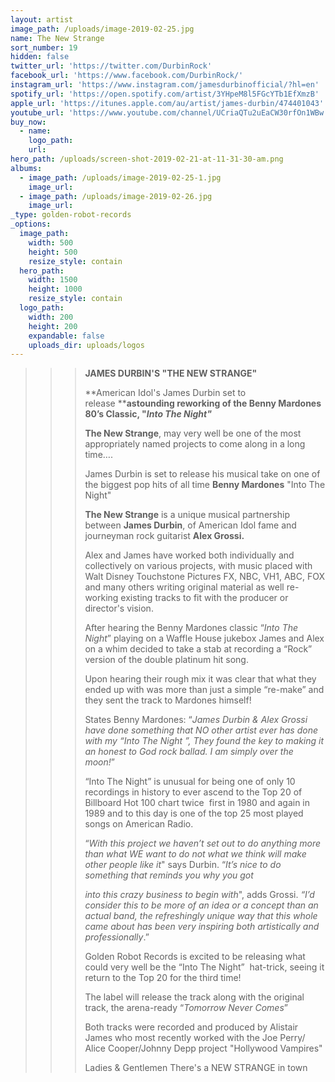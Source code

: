 ```yaml
---
layout: artist
image_path: /uploads/image-2019-02-25.jpg
name: The New Strange
sort_number: 19
hidden: false
twitter_url: 'https://twitter.com/DurbinRock'
facebook_url: 'https://www.facebook.com/DurbinRock/'
instagram_url: 'https://www.instagram.com/jamesdurbinofficial/?hl=en'
spotify_url: 'https://open.spotify.com/artist/3YHpeM8l5FGcYTb1EfXmzB'
apple_url: 'https://itunes.apple.com/au/artist/james-durbin/474401043'
youtube_url: 'https://www.youtube.com/channel/UCriaQTu2uEaCW30rfOn1WBw'
buy_now:
  - name:
    logo_path:
    url:
hero_path: /uploads/screen-shot-2019-02-21-at-11-31-30-am.png
albums:
  - image_path: /uploads/image-2019-02-25-1.jpg
    image_url:
  - image_path: /uploads/image-2019-02-26.jpg
    image_url:
_type: golden-robot-records
_options:
  image_path:
    width: 500
    height: 500
    resize_style: contain
  hero_path:
    width: 1500
    height: 1000
    resize_style: contain
  logo_path:
    width: 200
    height: 200
    expandable: false
    uploads_dir: uploads/logos
---
```


> > > **JAMES DURBIN'S "THE NEW STRANGE"**
> > >
> > >
> > > **American Idol's James Durbin set to release&nbsp;****astounding reworking of the Benny Mardones 80’s Classic, "*Into The Night"***
> > >
> > >
> > > **The New Strange**, may very well be one of the most appropriately named projects to come along in a long time….&nbsp;
> > >
> > >
> > > James Durbin is set to release his musical take on one of the biggest pop hits of all time&nbsp;**Benny Mardones**&nbsp;"Into The Night"
> > >
> > >
> > > **The New Strange**&nbsp;is a unique musical partnership between&nbsp;**James Durbin**, of American Idol fame and journeyman rock guitarist&nbsp;**Alex Grossi.**
> > >
> > >
> > > Alex and James have worked both individually and collectively on various projects, with music placed with Walt Disney Touchstone Pictures FX, NBC, VH1, ABC, FOX and many others writing original material as well re-working existing tracks to fit with the producer or director's vision.&nbsp;
> > >
> > >
> > > After hearing the Benny Mardones classic “*Into The Night*” playing on a Waffle House jukebox James and Alex on a whim decided to take a stab at recording a “Rock” version of the double platinum hit song.&nbsp;
> > >
> > >
> > > Upon hearing their rough mix it was clear that what they ended up with was more than just a simple “re-make” and they sent the track to Mardones himself\!
> > >
> > >
> > > States Benny Mardones: “*James Durbin & Alex Grossi have done something that NO other artist ever has done with my “Into The Night ”, They found the key to making it an honest to God rock ballad. I am simply over the moon\!*”
> > >
> > >
> > > “Into The Night” is unusual for being one of only 10 recordings in history to ever ascend to the Top 20 of Billboard Hot 100 chart twice &nbsp;first in 1980 and again in 1989 and to this day is one of the top 25 most played songs on American Radio.
> > >
> > >
> > > “*With this project we haven’t set out to do anything more than what WE want to do not what we think will make other people like it*" says Durbin. “*It’s nice to do something that reminds you why you got&nbsp;*
> > >
> > >
> > > *into this crazy business to begin with*", adds Grossi.&nbsp;*“I’d consider this to be more of an idea or a concept than an actual band, the refreshingly unique way that this whole came about has been very inspiring both artistically and professionally*.”
> > >
> > >
> > > Golden Robot Records is excited to be releasing what could very well be the “Into The Night” &nbsp;hat-trick, seeing it return to the Top 20 for the third time\!&nbsp;
> > >
> > >
> > > The label will release the track along with the original track, the arena-ready “*Tomorrow Never Comes*”
> > >
> > >
> > > Both tracks were recorded and produced by Alistair James who most recently worked with the Joe Perry/ Alice Cooper/Johnny Depp project "Hollywood Vampires"
> > >
> > >
> > > Ladies & Gentlemen There's a NEW STRANGE in town